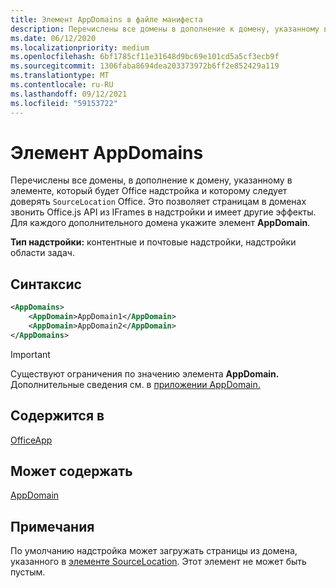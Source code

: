 ```yaml
---
title: Элемент AppDomains в файле манифеста
description: Перечислены все домены в дополнение к домену, указанному в элементе, Office надстройка будет использовать и должна доверяться `SourceLocation` Office.
ms.date: 06/12/2020
ms.localizationpriority: medium
ms.openlocfilehash: 6bf1785cf11e31648d9bc69e101cd5a5cf3ecb9f
ms.sourcegitcommit: 1306faba8694dea203373972b6ff2e852429a119
ms.translationtype: MT
ms.contentlocale: ru-RU
ms.lasthandoff: 09/12/2021
ms.locfileid: "59153722"
---
```

# <a name="appdomains-element"></a>Элемент AppDomains

Перечислены все домены, в дополнение к домену, указанному в элементе, который будет Office надстройка и которому следует доверять `SourceLocation` Office. Это позволяет страницам в доменах звонить Office.js API из IFrames в надстройки и имеет другие эффекты. Для каждого дополнительного домена укажите элемент **AppDomain**.

 **Тип надстройки:** контентные и почтовые надстройки, надстройки области задач.

## <a name="syntax"></a>Синтаксис

```XML
<AppDomains>
    <AppDomain>AppDomain1</AppDomain>
    <AppDomain>AppDomain2</AppDomain>
</AppDomains>
```

> [!IMPORTANT]
> Существуют ограничения по значению элемента **AppDomain.** Дополнительные сведения см. в [приложении AppDomain.](appdomain.md)

## <a name="contained-in"></a>Содержится в

[OfficeApp](officeapp.md)

## <a name="can-contain"></a>Может содержать

[AppDomain](appdomain.md)

## <a name="remarks"></a>Примечания

По умолчанию надстройка может загружать страницы из домена, указанного в [элементе SourceLocation](sourcelocation.md). Этот элемент не может быть пустым.
